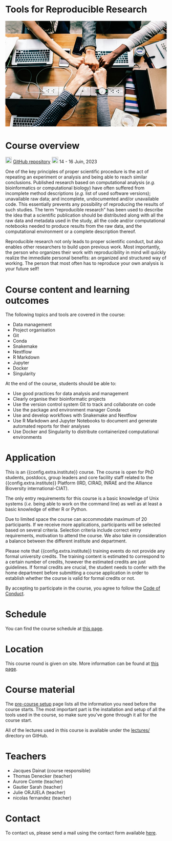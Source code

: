 # Tools for Reproducible Research

![](pages/images/achievement-agreement-arms-1068523.jpg)

# Course overview

<img src="https://www.svgrepo.com/show/305241/github.svg"
    width="20" height="20"/>
    [GitHub repository]( {{repo}})
<img src="https://www.svgrepo.com/show/20800/event-date-and-time-symbol.svg"
    width="20" height="20"/>
    14 - 16 Juin, 2023

One of the key principles of proper scientific procedure is the act of
repeating an experiment or analysis and being able to reach similar
conclusions. Published research based on computational analysis (*e.g.*
bioinformatics or computational biology) have often suffered from incomplete
method descriptions (*e.g.* list of used software versions); unavailable raw
data; and incomplete, undocumented and/or unavailable code. This essentially
prevents any possibility of reproducing the results of such studies. The term
“reproducible research” has been used to describe the idea that a scientific
publication should be distributed along with all the raw data and metadata used
in the study, all the code and/or computational notebooks needed to produce
results from the raw data, and the computational environment or a complete
description thereof.

Reproducible research not only leads to proper scientific conduct, but also
enables other researchers to build upon previous work. Most importantly, the
person who organizes their work with reproducibility in mind will quickly
realize the immediate personal benefits: an organized and structured way of
working. The person that most often has to reproduce your own analysis is your
future self!

# Course content and learning outcomes

The following topics and tools are covered in the course:

* Data management
* Project organisation
* Git
* Conda
* Snakemake
* Nextflow
* R Markdown
* Jupyter
* Docker
* Singularity

At the end of the course, students should be able to:

* Use good practices for data analysis and management
* Clearly organise their bioinformatic projects
* Use the version control system Git to track and collaborate on code
* Use the package and environment manager Conda
* Use and develop workflows with Snakemake and Nextflow
* Use R Markdown and Jupyter Notebooks to document and generate automated
  reports for their analyses
* Use Docker and Singularity to distribute containerized computational
  environments

# Application

This is an {{config.extra.institute}} course. The course is open for PhD students, postdocs,
group leaders and core facility staff related to the {{config.extra.institute}} Platform (IRD,
CIRAD, INRAE and the Alliance Bioversity international-CIAT).

The only entry requirements for this course is a basic knowledge of Unix systems
(*i.e.* being able to work on the command line) as well as at least a basic
knowledge of either R or Python.

Due to limited space the course can accommodate maximum of 20 participants. If
we receive more applications, participants will be selected based on several
criteria. Selection criteria include correct entry requirements, motivation to
attend the course. We also take in consideration a balance between the different
institute and department.

Please note that {{config.extra.institute}} training events do not provide any formal university
credits. The training content is estimated to correspond to a certain number of
credits, however the estimated credits are just guidelines. If formal credits
are crucial, the student needs to confer with the home department before
submitting a course application in order to establish whether the course is
valid for formal credits or not.

By accepting to participate in the course, you agree to follow the [Code of Conduct](course-information/code-of-conduct.md).

# Schedule

You can find the course schedule at [this page](course-information/schedule.md).

# Location

This course round is given on site. More information can be found at [this page](course-information/location.md).

# Course material

The [pre-course setup](course-information/pre-course-setup.md)
page lists all the information you need before the course starts. The most
important part is the installation and setup of all the tools used in the
course, so make sure you've gone through it all for the course start.

All of the lectures used in this course is available under the
[lectures/]({{config.extra.repo}}/tree/main/lectures)
directory on GitHub.

# Teachers

* Jacques Dainat (course responsible)
* Thomas Denecker (teacher)
* Aurore Comte (teacher)
* Gautier Sarah (teacher)
* Julie ORJUELA (teacher)
* nicolas fernandez (teacher)

# Contact

To contact us, please send a mail using the contact form available [here]({{contact}}).

